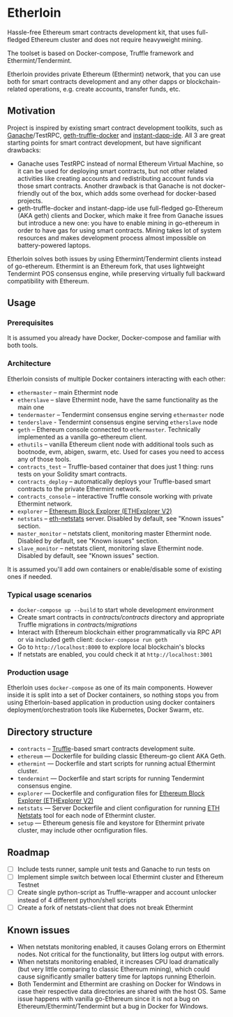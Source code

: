 # Etherloin

Hassle-free Ethereum smart contracts development kit, that uses full-fledged Ethereum cluster and does not require heavyweight mining.

The toolset is based on Docker-compose, Truffle framework and Ethermint/Tendermint.

Etherloin provides private Ethereum (Ethermint) network, that you can use both for smart contracts development and any other dapps or blockchain-related operations, e.g. create accounts, transfer funds, etc.

## Motivation

Project is inspired by existing smart contract development toolkits, such as [Ganache](http://truffleframework.com/ganache/)/TestRPC, [geth-truffle-docker](https://github.com/gregbkr/geth-truffle-docker) and [instant-dapp-ide](https://github.com/dominicwilliams/instant-dapp-ide).
All 3 are great starting points for smart contract development, but have significant drawbacks:

* Ganache uses TestRPC instead of normal Ethereum Virtual Machine, so it can be used for deploying smart contracts, but not other related activities like creating accounts and redistributing account funds via those smart contracts. Another drawback is that Ganache is not docker-friendly out of the box, which adds some overhead for docker-based projects.
* geth-truffle-docker and instant-dapp-ide use full-fledged go-Ethereum (AKA geth) clients and Docker, which make it free from Ganache issues but introduce a new one: you have to enable mining in go-ethereum in order to have gas for using smart contracts. Mining takes lot of system resources and makes development process almost impossible on battery-powered laptops.

Etherloin solves both issues by using Ethermint/Tendermint clients instead of go-ethereum. Ethermint is an Ethereum fork, that uses lightweight Tendermint POS consensus engine, while preserving virtually full backward compatibility with Ethereum.


## Usage

### Prerequisites

It is assumed you already have Docker, Docker-compose and familiar with both tools.

### Architecture

Etherloin consists of multiple Docker containers interacting with each other:

- `ethermaster` – main Ethermint node
- `etherslave` – slave Ethermint node, have the same functionality as the main one
- `tendermaster` – Tendermint consensus engine serving `ethermaster` node
- `tenderslave` - Tendermint consensus engine serving `etherslave` node
- `geth` – Ethereum console connected to `ethermaster`. Technically implemented as a vanilla go-ethereum client.
- `ethutils` – vanilla Ethereum client node with additional tools such as bootnode, evm, abigen, swarm, etc. Used for cases you need to access any of those tools.
- `contracts_test` – Truffle-based container that does just 1 thing: runs tests on your Solidity smart contracts.
- `contracts_deploy` – automatically deploys your Truffle-based smart contracts to the private Ethermint network.
- `contracts_console` – interactive Truffle console working with private Ethermint network.
- `explorer` – [Ethereum Block Explorer (ETHExplorer V2)](https://github.com/carsenk/explorer)
- `netstats` – [eth-netstats](https://github.com/cubedro/eth-netstats) server. Disabled by default, see "Known issues" section.
- `master_monitor` – netstats client, monitoring master Ethermint node. Disabled by default, see "Known issues" section.
- `slave_monitor` – netstats client, monitoring slave Ethermint node. Disabled by default, see "Known issues" section.

It is assumed you'll add own containers or enable/disable some of existing ones if needed.

### Typical usage scenarios

- `docker-compose up --build` to start whole development environment
- Create smart contracts in _contracts/contracts_ directory and appropriate Truffle migrations in _contracts/migrations_
- Interact with Ethereum blockchain either programmatically via RPC API or via included geth client: `docker-compose run geth`
- Go to `http://localhost:8000` to explore local blockchain's blocks
- If netstats are enabled, you could check it at `http://localhost:3001`

### Production usage

Etherloin uses `docker-compose` as one of its main components. However inside it is split into a set of Docker containers, so nothing stops you from using Etherloin-based application in production using docker containers deployment/orchestration tools like Kubernetes, Docker Swarm, etc.

## Directory structure

* `contracts` – [Truffle](http://truffleframework.com/)-based smart contracts development suite.
* `ethereum` — Dockerfile for building classic Ethereum-go client AKA Geth.
* `ethermint` — Dockerfile and start scripts for running actual Ethermint cluster.
* `tendermint` — Dockerfile and start scripts for running Tendermint consensus engine.
* `explorer` — Dockerfile and configuration files for [Ethereum Block Explorer (ETHExplorer V2)](https://github.com/carsenk/explorer)
* `netstats` — Server Dockerfile and client configuration for running [ETH Netstats](https://github.com/cubedro/eth-netstats) tool for each node of Ethermint cluster.
* `setup` — Ethereum genesis file and keystore for Ethermint private cluster, may include other ocnfiguration files.

## Roadmap

- [ ] Include tests runner, sample unit tests and Ganache to run tests on
- [ ] Implement simple switch between local Ethermint cluster and Ethereum Testnet
- [ ] Create single python-script as Truffle-wrapper and account unlocker instead of 4 different python/shell scripts
- [ ] Create a fork of netstats-client that does not break Ethermint

## Known issues

- When netstats monitoring enabled, it causes Golang errors on Ethermint nodes. Not critical for the functionality, but litters log output with errors.
- When netstats monitoring enabled, it increases CPU load dramatically (but very little comparing to classic Ethereum mining), which could cause significantly smaller battery time for laptops running Etherloin.
- Both Tendermint and Ethermint are crashing on Docker for Windows in case their respective data directories are shared with the host OS. Same issue happens with vanilla go-Ethereum since it is not a bug on Ethereum/Ethermint/Tendermint but a bug in Docker for Windows.
